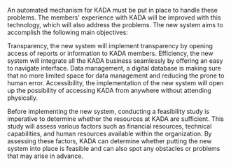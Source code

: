 An automated mechanism for KADA must be put in place to handle these problems. The members' experience with KADA will be improved with this technology, which will also address the problems. The new system aims to accomplish the following main objectives:

Transparency, the new system will implement transparency by opening access of reports or information to KADA members.
Efficiency, the new system will integrate all the KADA business seamlessly by offering an easy to navigate interface.
Data management, a digital database is making sure that no more limited space for data management and reducing the prone to human error.
Accessibility, the implementation of the new system will open up the possibility of accessing KADA from anywhere without attending physically.

Before implementing the new system, conducting a feasibility study is imperative to determine whether the resources at KADA are sufficient. This study will assess various factors such as financial resources, technical capabilities, and human resources available within the organization. By assessing these factors, KADA can determine whether putting the new system into place is feasible and can also spot any obstacles or problems that may arise in advance.
